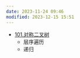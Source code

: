 ```yaml
---
date: 2023-11-24 09:46
modified: 2023-12-15 15:51
---
```


- [101.对称二叉树](https://leetcode.cn/problems/symmetric-tree/)
	- 层序遍历
	- 递归
